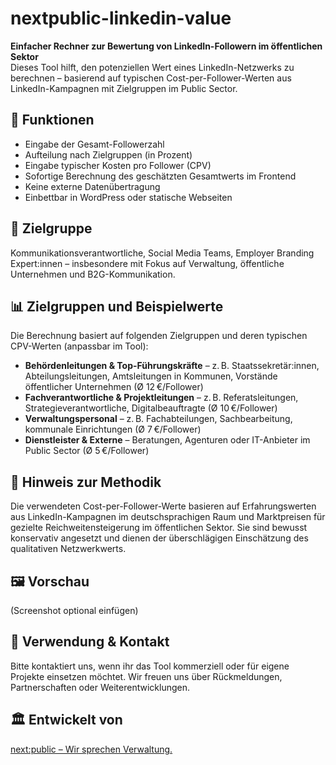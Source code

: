 
# nextpublic-linkedin-value

**Einfacher Rechner zur Bewertung von LinkedIn-Followern im öffentlichen Sektor**  
Dieses Tool hilft, den potenziellen Wert eines LinkedIn-Netzwerks zu berechnen – basierend auf typischen Cost-per-Follower-Werten aus LinkedIn-Kampagnen mit Zielgruppen im Public Sector.

## 🔧 Funktionen
- Eingabe der Gesamt-Followerzahl
- Aufteilung nach Zielgruppen (in Prozent)
- Eingabe typischer Kosten pro Follower (CPV)
- Sofortige Berechnung des geschätzten Gesamtwerts im Frontend
- Keine externe Datenübertragung
- Einbettbar in WordPress oder statische Webseiten

## 🎯 Zielgruppe
Kommunikationsverantwortliche, Social Media Teams, Employer Branding Expert:innen – insbesondere mit Fokus auf Verwaltung, öffentliche Unternehmen und B2G-Kommunikation.

## 📊 Zielgruppen und Beispielwerte
Die Berechnung basiert auf folgenden Zielgruppen und deren typischen CPV-Werten (anpassbar im Tool):

- **Behördenleitungen & Top-Führungskräfte** – z. B. Staatssekretär:innen, Abteilungsleitungen, Amtsleitungen in Kommunen, Vorstände öffentlicher Unternehmen (Ø 12 €/Follower)
- **Fachverantwortliche & Projektleitungen** – z. B. Referatsleitungen, Strategieverantwortliche, Digitalbeauftragte (Ø 10 €/Follower)
- **Verwaltungspersonal** – z. B. Fachabteilungen, Sachbearbeitung, kommunale Einrichtungen (Ø 7 €/Follower)
- **Dienstleister & Externe** – Beratungen, Agenturen oder IT-Anbieter im Public Sector (Ø 5 €/Follower)

## 📝 Hinweis zur Methodik
Die verwendeten Cost-per-Follower-Werte basieren auf Erfahrungswerten aus LinkedIn-Kampagnen im deutschsprachigen Raum und Marktpreisen für gezielte Reichweitensteigerung im öffentlichen Sektor. Sie sind bewusst konservativ angesetzt und dienen der überschlägigen Einschätzung des qualitativen Netzwerkwerts.

## 🖼️ Vorschau
(Screenshot optional einfügen)

## 👋 Verwendung & Kontakt
Bitte kontaktiert uns, wenn ihr das Tool kommerziell oder für eigene Projekte einsetzen möchtet. Wir freuen uns über Rückmeldungen, Partnerschaften oder Weiterentwicklungen.

## 🏛️ Entwickelt von
[next:public – Wir sprechen Verwaltung.](https://www.nextpublic.de)
